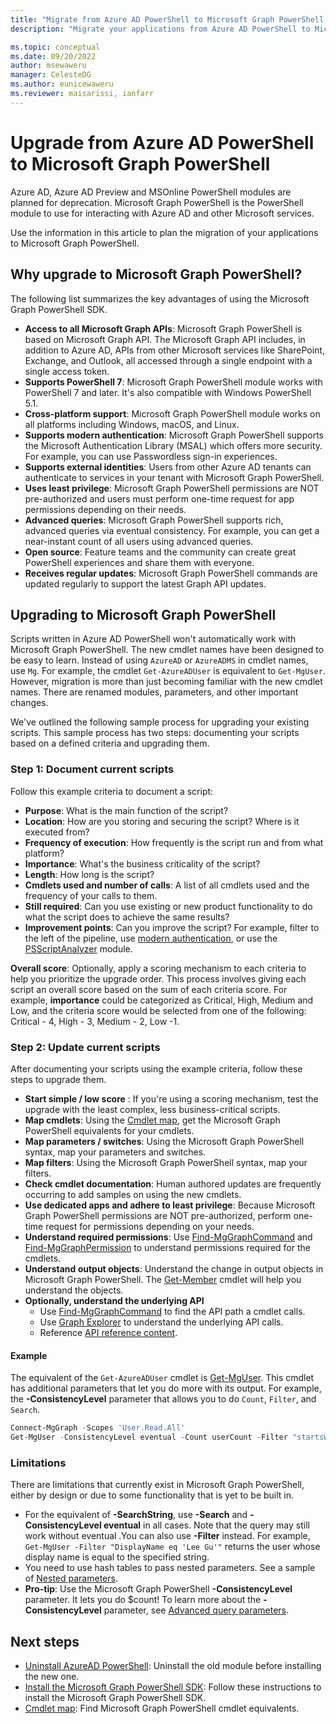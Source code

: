 ```yaml
---
title: "Migrate from Azure AD PowerShell to Microsoft Graph PowerShell."
description: "Migrate your applications from Azure AD PowerShell to Microsoft Graph PowerShell."

ms.topic: conceptual
ms.date: 09/20/2022
author: msewaweru
manager: CelesteDG
ms.author: eunicewaweru
ms.reviewer: maisarissi, ianfarr
---
```


# Upgrade from Azure AD PowerShell to Microsoft Graph PowerShell

Azure AD, Azure AD Preview and MSOnline PowerShell modules are planned for deprecation. Microsoft Graph PowerShell is the PowerShell module to use for interacting with Azure AD and other Microsoft services.

Use the information in this article to plan the migration of your applications to Microsoft Graph PowerShell.

## Why upgrade to Microsoft Graph PowerShell?

The following list summarizes the key advantages of using the Microsoft Graph PowerShell SDK.

- **Access to all Microsoft Graph APIs**: Microsoft Graph PowerShell is based on Microsoft Graph API. The Microsoft Graph API includes, in addition to Azure AD, APIs from other Microsoft services like SharePoint, Exchange, and Outlook, all accessed through a single endpoint with a single access token.
- **Supports PowerShell 7**: Microsoft Graph PowerShell module works with PowerShell 7 and later. It's also compatible with Windows PowerShell 5.1.
- **Cross-platform support**: Microsoft Graph PowerShell module works on all platforms including Windows, macOS, and Linux.
- **Supports modern authentication**: Microsoft Graph PowerShell supports the Microsoft Authentication Library (MSAL) which offers more security. For example, you can use Passwordless sign-in experiences.
- **Supports external identities**: Users from other Azure AD tenants can authenticate to services in your tenant with Microsoft Graph PowerShell.
- **Uses least privilege**: Microsoft Graph PowerShell permissions are NOT pre-authorized and users must perform one-time request for app permissions depending on their needs.
- **Advanced queries**: Microsoft Graph PowerShell supports rich, advanced queries via eventual consistency. For example, you can get a near-instant count of all users using advanced queries.
- **Open source**: Feature teams and the community can create great PowerShell experiences and share them with everyone.
- **Receives regular updates**: Microsoft Graph PowerShell commands are updated regularly to support the latest Graph API updates.

## Upgrading to Microsoft Graph PowerShell

Scripts written in Azure AD PowerShell won't automatically work with Microsoft Graph PowerShell. The new cmdlet names have been designed to be easy to learn. Instead of using `AzureAD` or `AzureADMS` in cmdlet names, use `Mg`. For example, the cmdlet `Get-AzureADUser` is equivalent to `Get-MgUser`. However, migration is more than just becoming familiar with the new cmdlet names. There are renamed modules, parameters, and other important changes.

We've outlined the following sample process for upgrading your existing scripts. This sample process has two steps: documenting your scripts based on a defined criteria and upgrading them.

### Step 1: Document current scripts

Follow this example criteria to document a script:

- **Purpose**: What is the main function of the script?
- **Location**: How are you storing and securing the script? Where is it executed from?
- **Frequency of execution**: How frequently is the script run and from what platform?
- **Importance**: What's the business criticality of the script?
- **Length**: How long is the script?
- **Cmdlets used and number of calls**: A list of all cmdlets used and the frequency of your calls to them.
- **Still required**: Can you use existing or new product functionality to do what the script does to achieve the same results?
- **Improvement points**: Can you improve the script? For example, filter to the left of the pipeline, use [modern authentication](/azure/active-directory/authentication/concept-authentication-passwordless), or use the [PSScriptAnalyzer](/powershell/module/psscriptanalyzer) module.

**Overall score**: Optionally, apply a scoring mechanism to each criteria to help you prioritize the upgrade order. This process involves giving each script an overall score based on the sum of each criteria score. For example, **importance** could be categorized as Critical, High, Medium and Low, and the criteria score would be selected from one of the following: Critical - 4, High - 3, Medium - 2, Low -1.

### Step 2: Update current scripts

After documenting your scripts using the example criteria, follow these steps to upgrade them.

- **Start simple / low score** : If you're using a scoring mechanism, test the upgrade with the least complex, less business-critical scripts.
- **Map cmdlets**: Using the [Cmdlet map](azuread-msoline-cmdlet-map.md), get the Microsoft Graph PowerShell equivalents for your cmdlets.
- **Map parameters / switches**: Using the Microsoft Graph PowerShell syntax, map your parameters and switches.
- **Map filters**: Using the Microsoft Graph PowerShell syntax, map your filters.
- **Check cmdlet documentation**: Human authored updates are frequently occurring to add samples on using the new cmdlets.
- **Use dedicated apps and adhere to least privilege**: Because Microsoft Graph PowerShell permissions are NOT pre-authorized, perform one-time request for permissions depending on your needs.
- **Understand required permissions**: Use [Find-MgGraphCommand](find-mg-graph-command.md) and [Find-MgGraphPermission](find-mg-graph-permission.md) to understand permissions required for the cmdlets.
- **Understand output objects**: Understand the change in output objects in Microsoft Graph PowerShell. The [Get-Member](/powershell/module/microsoft.powershell.utility/get-member) cmdlet will help you understand the objects.
- **Optionally, understand the underlying API**
  - Use [Find-MgGraphCommand](find-mg-graph-command.md) to find the API path a cmdlet calls.
  - Use [Graph Explorer](https://developer.microsoft.com/en-us/graph/graph-explorer) to understand the underlying API calls.
  - Reference [API reference content](/graph/api/overview).

#### Example

The equivalent of the `Get-AzureADUser` cmdlet is [Get-MgUser](/powershell/module/microsoft.graph.users/get-mguser?view=graph-powershell-1.0&preserve-view=true). This cmdlet has additional parameters that let you do more with its output. For example, the **-ConsistencyLevel** parameter that allows you to do `Count`, `Filter`, and `Search`.

```powershell
Connect-MgGraph -Scopes 'User.Read.All'
Get-MgUser -ConsistencyLevel eventual -Count userCount -Filter "startsWith(DisplayName, 'a')" -Top 1
```

### Limitations

There are limitations that currently exist in Microsoft Graph PowerShell, either by design or due to some functionality that is yet to be built in.

- For the equivalent of **-SearchString**, use **-Search** and **-ConsistencyLevel eventual** in all cases. Note that the query may still work without eventual .You can also use **-Filter** instead. For example, `Get-MgUser -Filter "DisplayName eq 'Lee Gu'"` returns the user whose display name is equal to the specified string.
- You need to use hash tables to pass nested parameters. See a sample of [Nested parameters](https://github.com/microsoftgraph/msgraph-sdk-powershell/blob/dev/samples/9-Applications.ps1#L28-L43).
- **Pro-tip**: Use the Microsoft Graph PowerShell **-ConsistencyLevel** parameter. It lets you do $count! To learn more about the **-ConsistencyLevel** parameter, see [Advanced query parameters](/graph/aad-advanced-queries).

## Next steps

- [Uninstall AzureAD PowerShell](/powershell/azure/active-directory/install-previous-version): Uninstall the old module before installing the new one.
- [Install the Microsoft Graph PowerShell SDK](/graph/powershell/installation): Follow these instructions to install the Microsoft Graph PowerShell SDK.
- [Cmdlet map](azuread-msoline-cmdlet-map.md): Find Microsoft Graph PowerShell cmdlet equivalents.

